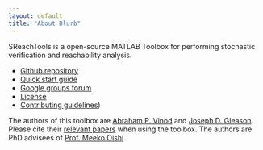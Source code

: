 ```yaml
---
layout: default
title: "About Blurb"
---
```


SReachTools is a open-source MATLAB Toolbox for performing stochastic verification and reachability analysis.  

- [Github repository](https://github.com/abyvinod/SReachTools)
- [Quick start guide](#quick-start)
- [Google groups forum](https://groups.google.com/d/forum/sreachtools)
- [License](license/)
- [Contributing guidelines](contributing/)) 

The authors of this toolbox are [Abraham P.  Vinod](http://www.unm.edu/~abyvinod/) and [Joseph D.  Gleason](http://www.unm.edu/~gleasonj/). Please cite their [relevant papers](https://scholar.google.com/citations?user=yb5Z7AwAAAAJ&hl=en) when using the toolbox. The authors are PhD advisees of [Prof. Meeko Oishi](http://www.unm.edu/~oishi/).

